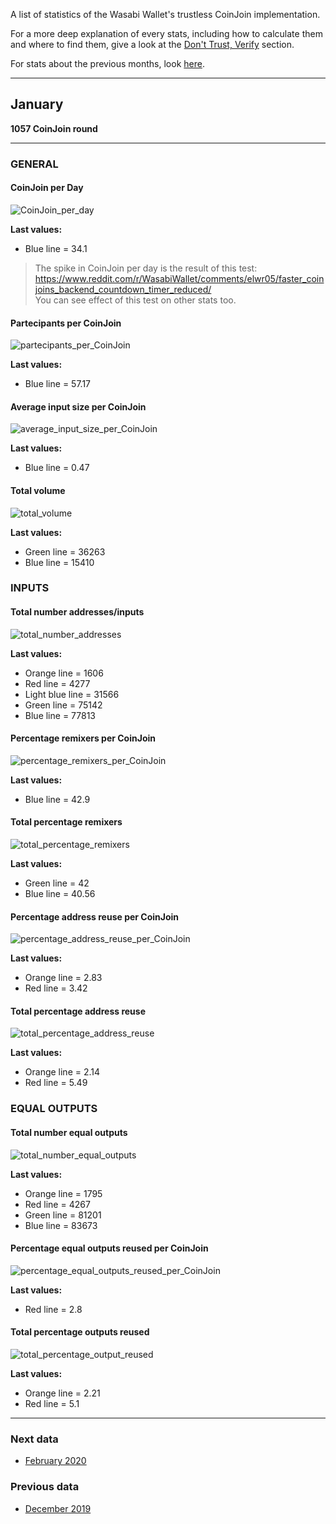 A list of statistics of the Wasabi Wallet's trustless CoinJoin implementation.

For a more deep explanation of every stats, including how to calculate them and where to find them, give a look at the [Don't Trust, Verify](/Dont_Trust_Verify.md) section. 

For stats about the previous months, look [here](/months_list.md).

---

## January
**1057 CoinJoin round**

---

### GENERAL

#### CoinJoin per Day
![CoinJoin_per_day](CoinJoin_per_day.png)

**Last values:**

* Blue line = 34.1

> The spike in CoinJoin per day is the result of this test: 
https://www.reddit.com/r/WasabiWallet/comments/elwr05/faster_coinjoins_backend_countdown_timer_reduced/  
You can see effect of this test on other stats too.

#### Partecipants per CoinJoin
![partecipants_per_CoinJoin](partecipants_per_CoinJoin.png)

**Last values:**

* Blue line = 57.17

#### Average input size per CoinJoin
![average_input_size_per_CoinJoin](average_input_size_per_CoinJoin.png)

**Last values:**

* Blue line = 0.47

#### Total volume
![total_volume](total_volume.png)

**Last values:**

* Green line = 36263
* Blue line = 15410

### INPUTS

#### Total number addresses/inputs
![total_number_addresses](total_number_addresses.png)

**Last values:**

* Orange line = 1606
* Red line = 4277
* Light blue line = 31566
* Green line = 75142
* Blue line = 77813

#### Percentage remixers per CoinJoin
![percentage_remixers_per_CoinJoin](percentage_remixers_per_CoinJoin.png)

**Last values:**

* Blue line = 42.9

#### Total percentage remixers
![total_percentage_remixers](total_percentage_remixers.png)

**Last values:**

* Green line = 42
* Blue line = 40.56

#### Percentage address reuse per CoinJoin
![percentage_address_reuse_per_CoinJoin](percentage_address_reuse_per_CoinJoin.png)

**Last values:**

* Orange line = 2.83
* Red line = 3.42

#### Total percentage address reuse
![total_percentage_address_reuse](total_percentage_address_reuse.png)

**Last values:**

* Orange line = 2.14
* Red line = 5.49

### EQUAL OUTPUTS

#### Total number equal outputs
![total_number_equal_outputs](total_number_equal_output_reused.png)

**Last values:**

* Orange line = 1795
* Red line = 4267
* Green line = 81201
* Blue line = 83673

#### Percentage equal outputs reused per CoinJoin
![percentage_equal_outputs_reused_per_CoinJoin](percentage_equal_outputs_reused_per_CoinJoin.png)

**Last values:**

* Red line = 2.8

#### Total percentage outputs reused
![total_percentage_output_reused](total_percentage_outputs_reused.png)

**Last values:**

* Orange line = 2.21
* Red line = 5.1

---

### Next data

* [February 2020](/README.md)


### Previous data

* [December 2019](/2019/December/README.md)
